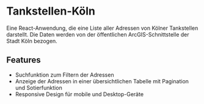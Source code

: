 # Tankstellen-Köln

Eine React-Anwendung, die eine Liste aller Adressen von Kölner Tankstellen darstellt. Die Daten werden von der öffentlichen ArcGIS-Schnittstelle der Stadt Köln bezogen.

## Features

- Suchfunktion zum Filtern der Adressen
- Anzeige der Adressen in einer übersichtlichen Tabelle mit Pagination und Sotierfunktion
- Responsive Design für mobile und Desktop-Geräte
